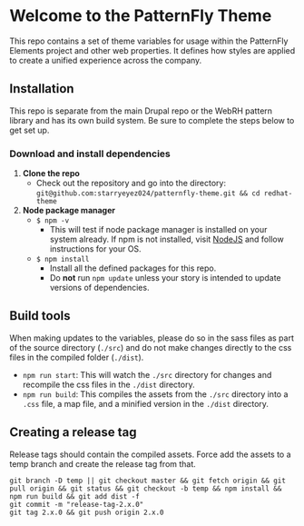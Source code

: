 # Welcome to the PatternFly Theme

This repo contains a set of theme variables for usage within the PatternFly Elements project and other web properties.  It defines how styles are applied to create a unified experience across the company.

## Installation

This repo is separate from the main Drupal repo or the WebRH pattern library and has its own build system.  Be sure to complete the steps below to get set up.

### Download and install dependencies

1. **Clone the repo**
    - Check out the repository and go into the directory:
        `git@github.com:starryeyez024/patternfly-theme.git && cd redhat-theme`
2. **Node package manager**
    - `$ npm -v`
        - This will test if node package manager is installed on your system already. If npm is not installed, visit [NodeJS](https://nodejs.org/en/) and follow instructions for your OS.
    - `$ npm install`
        - Install all the defined packages for this repo.
        - Do **not** run `npm update` unless your story is intended to update versions of dependencies.

## Build tools

When making updates to the variables, please do so in the sass files as part of the source directory (`./src`) and do not make changes directly to the css files in the compiled folder (`./dist`).

- `npm run start`: This will watch the `./src` directory for changes and recompile the css files in the `./dist` directory.
- `npm run build`: This compiles the assets from the `./src` directory into a `.css` file, a map file, and a minified version in the `./dist` directory.

## Creating a release tag

Release tags should contain the compiled assets. Force add the assets to a temp branch and create the release tag from that. 

```
git branch -D temp || git checkout master && git fetch origin && git pull origin && git status && git checkout -b temp && npm install && npm run build && git add dist -f
git commit -m "release-tag-2.x.0"
git tag 2.x.0 && git push origin 2.x.0
```
